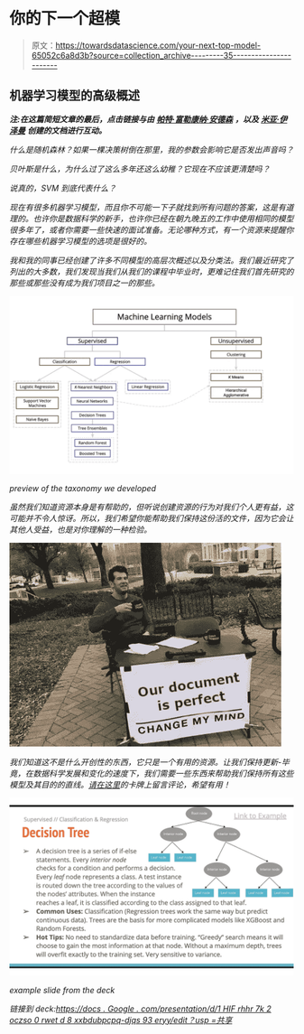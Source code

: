 # 你的下一个超模

> 原文：<https://towardsdatascience.com/your-next-top-model-65052c6a8d3b?source=collection_archive---------35----------------------->

## 机器学习模型的高级概述

***注:在这篇简短文章的最后，点击链接与由*** [***帕特·富勒***](https://medium.com/@patrickbfuller)*[***康纳·安德森***](https://medium.com/@connor.anderson_42477) ***，以及*** [***米亚·伊泽曼***](https://medium.com/@miaiseman) ***创建的文档进行互动。****

*什么是随机森林？如果一棵决策树倒在那里，我的参数会影响它是否发出声音吗？*

*贝叶斯是什么，为什么过了这么多年还这么幼稚？它现在不应该更清楚吗？*

*说真的，SVM 到底代表什么？*

*现在有很多机器学习模型，而且你不可能一下子就找到所有问题的答案，这是有道理的。也许你是数据科学的新手，也许你已经在朝九晚五的工作中使用相同的模型很多年了，或者你需要一些快速的面试准备。无论哪种方式，有一个资源来提醒你存在哪些机器学习模型的选项是很好的。*

*我和我的同事已经创建了许多不同模型的高层次概述以及分类法。我们最近研究了列出的大多数，我们发现当我们从我们的课程中毕业时，更难记住我们首先研究的那些或那些没有成为我们项目之一的那些。*

*![](img/5e5d74e86a9a0e71ab6b9a02de12e5e5.png)*

*preview of the taxonomy we developed*

*虽然我们知道资源本身是有帮助的，但听说创建资源的行为对我们个人更有益，这可能并不令人惊讶。所以，我们希望你能帮助我们保持这份活的文件，因为它会让其他人受益，也是对你理解的一种检验。*

*![](img/01ac3878732bd1c32f94e9b2d6d190e5.png)*

*我们知道这不是什么开创性的东西，它只是一个有用的资源。让我们保持更新-毕竟，在数据科学发展和变化的速度下，我们需要一些东西来帮助我们保持所有这些模型及其目的的直线。[请在这里](https://docs.google.com/presentation/d/1hiFRhHr7K2OCZSO0RwetD8xxbdUbPcPQ-dJqs93ERYY/edit?usp=sharing)的卡牌上留言评论，希望有用！*

*![](img/c8c54a25434dee2ce0958ef03ba6b0fd.png)*

*example slide from the deck*

*链接到 deck:[https://docs . Google . com/presentation/d/1 HIF rhhr 7k 2 oczso 0 rwet d 8 xxbdubpcpq-djqs 93 eryy/edit？usp =共享](https://docs.google.com/presentation/d/1hiFRhHr7K2OCZSO0RwetD8xxbdUbPcPQ-dJqs93ERYY/edit?usp=sharing)*